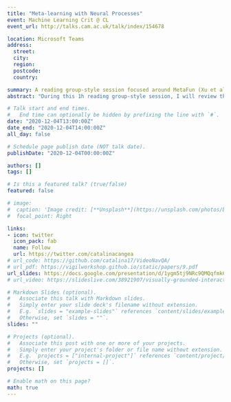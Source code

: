 ```yaml
---
title: "Meta-learning with Neural Processes"
event: Machine Learning Crit @ CL
event_url: http://talks.cam.ac.uk/talk/index/154678

location: Microsoft Teams
address:
  street:
  city:
  region:
  postcode:
  country:

summary: A reading group-style session focused around MetaFun (Xu et al. ICML 2020).
abstract: "During this 1h reading group-style session, I will review the initial meta-learning approaches (Andrychowicz et al. 2016, Ravi & Larochelle 2017, Finn et al. 2017) and a more recent one based on Neural Processes, published at ICML 2020 (MetaFun, Xu et al.)."

# Talk start and end times.
#   End time can optionally be hidden by prefixing the line with `#`.
date: "2020-12-04T13:00:00Z"
date_end: "2020-12-04T14:00:00Z"
all_day: false

# Schedule page publish date (NOT talk date).
publishDate: "2020-12-04T00:00:00Z"

authors: []
tags: []

# Is this a featured talk? (true/false)
featured: false

# image:
#  caption: 'Image credit: [**Unsplash**](https://unsplash.com/photos/bzdhc5b3Bxs)'
#  focal_point: Right

links:
- icon: twitter
  icon_pack: fab
  name: Follow
  url: https://twitter.com/catalinacangea
# url_code: https://github.com/catalina17/VideoNavQA/
# url_pdf: https://vigilworkshop.github.io/static/papers/9.pdf
url_slides: https://docs.google.com/presentation/d/1ygm5tj9NRc9QMQqfmkCwgAXpM0KBG8ojEIW9Wm7DIQs/
# url_video: https://slideslive.com/38921907/visually-grounded-interaction-and-language-2

# Markdown Slides (optional).
#   Associate this talk with Markdown slides.
#   Simply enter your slide deck's filename without extension.
#   E.g. `slides = "example-slides"` references `content/slides/example-slides.md`.
#   Otherwise, set `slides = ""`.
slides: ""

# Projects (optional).
#   Associate this post with one or more of your projects.
#   Simply enter your project's folder or file name without extension.
#   E.g. `projects = ["internal-project"]` references `content/project/deep-learning/index.md`.
#   Otherwise, set `projects = []`.
projects: []

# Enable math on this page?
math: true
---
```

